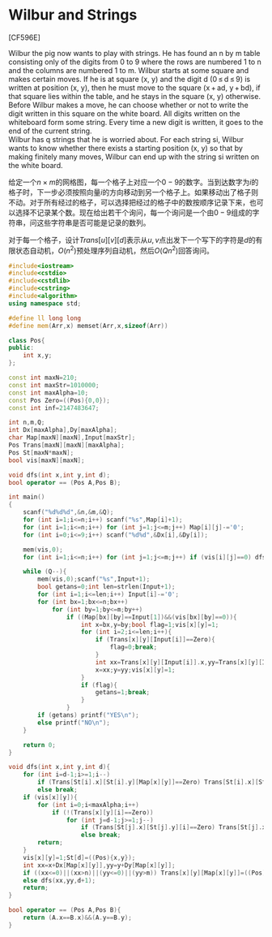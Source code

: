 # Wilbur and Strings
[CF596E]

Wilbur the pig now wants to play with strings. He has found an n by m table consisting only of the digits from 0 to 9 where the rows are numbered 1 to n and the columns are numbered 1 to m. Wilbur starts at some square and makes certain moves. If he is at square (x, y) and the digit d (0 ≤ d ≤ 9) is written at position (x, y), then he must move to the square (x + ad, y + bd), if that square lies within the table, and he stays in the square (x, y) otherwise. Before Wilbur makes a move, he can choose whether or not to write the digit written in this square on the white board. All digits written on the whiteboard form some string. Every time a new digit is written, it goes to the end of the current string.  
Wilbur has q strings that he is worried about. For each string si, Wilbur wants to know whether there exists a starting position (x, y) so that by making finitely many moves, Wilbur can end up with the string si written on the white board.

给定一个$n \times m$的网格图，每一个格子上对应一个$0-9$的数字。当到达数字为$i$的格子时，下一步必须按照向量$i$的方向移动到另一个格子上。如果移动出了格子则不动。对于所有经过的格子，可以选择把经过的格子中的数按顺序记录下来，也可以选择不记录某个数。现在给出若干个询问，每一个询问是一个由$0-9$组成的字符串，问这些字符串是否可能是记录的数列。

对于每一个格子，设计$Trans[u][v][d]$表示从$u,v$点出发下一个写下的字符是$d$的有限状态自动机，$O(n^2)$预处理序列自动机，然后$O(Qn^2)$回答询问。

```cpp
#include<iostream>
#include<cstdio>
#include<cstdlib>
#include<cstring>
#include<algorithm>
using namespace std;

#define ll long long
#define mem(Arr,x) memset(Arr,x,sizeof(Arr))

class Pos{
public:
	int x,y;
};

const int maxN=210;
const int maxStr=1010000;
const int maxAlpha=10;
const Pos Zero=((Pos){0,0});
const int inf=2147483647;

int n,m,Q;
int Dx[maxAlpha],Dy[maxAlpha];
char Map[maxN][maxN],Input[maxStr];
Pos Trans[maxN][maxN][maxAlpha];
Pos St[maxN*maxN];
bool vis[maxN][maxN];

void dfs(int x,int y,int d);
bool operator == (Pos A,Pos B);

int main()
{
	scanf("%d%d%d",&n,&m,&Q);
	for (int i=1;i<=n;i++) scanf("%s",Map[i]+1);
	for (int i=1;i<=n;i++) for (int j=1;j<=m;j++) Map[i][j]-='0';
	for (int i=0;i<=9;i++) scanf("%d%d",&Dx[i],&Dy[i]);

	mem(vis,0);
	for (int i=1;i<=n;i++) for (int j=1;j<=m;j++) if (vis[i][j]==0) dfs(i,j,1);

	while (Q--){
		mem(vis,0);scanf("%s",Input+1);
		bool getans=0;int len=strlen(Input+1);
		for (int i=1;i<=len;i++) Input[i]-='0';
		for (int bx=1;bx<=n;bx++)
			for (int by=1;by<=m;by++)
				if ((Map[bx][by]==Input[1])&&(vis[bx][by]==0)){
					int x=bx,y=by;bool flag=1;vis[x][y]=1;
					for (int i=2;i<=len;i++){
						if (Trans[x][y][Input[i]]==Zero){
							flag=0;break;
						}
						int xx=Trans[x][y][Input[i]].x,yy=Trans[x][y][Input[i]].y;
						x=xx;y=yy;vis[x][y]=1;
					}
					if (flag){
						getans=1;break;
					}
				}
		if (getans) printf("YES\n");
		else printf("NO\n");
	}

	return 0;
}

void dfs(int x,int y,int d){
	for (int i=d-1;i>=1;i--)
		if (Trans[St[i].x][St[i].y][Map[x][y]]==Zero) Trans[St[i].x][St[i].y][Map[x][y]]=((Pos){x,y});
		else break;
	if (vis[x][y]){
		for (int i=0;i<maxAlpha;i++)
			if (!(Trans[x][y][i]==Zero))
				for (int j=d-1;j>=1;j--)
					if (Trans[St[j].x][St[j].y][i]==Zero) Trans[St[j].x][St[j].y][i]=Trans[x][y][i];
					else break;
		return;
	}
	vis[x][y]=1;St[d]=((Pos){x,y});
	int xx=x+Dx[Map[x][y]],yy=y+Dy[Map[x][y]];
	if ((xx<=0)||(xx>n)||(yy<=0)||(yy>m)) Trans[x][y][Map[x][y]]=((Pos){x,y});
	else dfs(xx,yy,d+1);
	return;
}

bool operator == (Pos A,Pos B){
	return (A.x==B.x)&&(A.y==B.y);
}
```